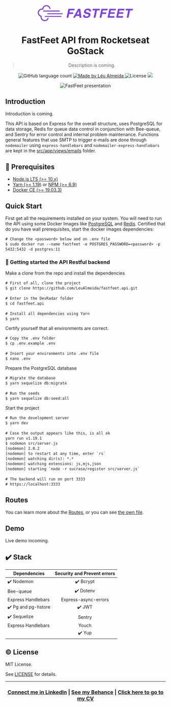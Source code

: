 <p align="center">
<img width="300" alt="FastFeet" src="logo.png" />
</p>

<h1 align="center">FastFeet API from Rocketseat GoStack</h1>

<blockquote align="center">
<!-- :mag_right: Find devs near you and let's code! -->
Description is coming.
</blockquote>

<p align="center">
  <img alt="GitHub language count" src="https://img.shields.io/github/languages/count/LeuAlmeida/fastfeet.api?color=%2304D361">

  <a href="https://leunardo.dev">
    <img alt="Made by Léu Almeida" src="https://img.shields.io/badge/made%20by-Léu%20Almeida-%2304D361">
  </a>

  <img alt="License" src="https://img.shields.io/badge/license-MIT-%2304D361">
  <a href="https://www.codacy.com/manual/LeuALmeida/fastfeet.api?utm_source=github.com&amp;utm_medium=referral&amp;utm_content=leua-meida/fastfeet.api&amp;utm_campaign=Badge_Grade"><img src="https://api.codacy.com/project/badge/Grade/147d0b2836734c79b7ee5ea035f065b4"/></a>
</p>

<p align="center">
<img alt="FastFeet presentation" src="./presentation/presentation.png" />
</p>

## Introduction

Introduction is coming.

This API is based on Express for the overall structure, uses PostgreSQL for data storage, Redis for queue data control in conjunction with Bee-queue, and Sentry for error control and internal problem maintenance.
Functions general features that use SMTP to trigger e-mails are done through `nodemailer` using `express-handlebars` and `nodemailer-express-handlebars` are kept in the [src/app/views/emails](https://github.com/LeuAlmeida/devfit.backend/tree/master/src/app/views/emails) folder.

<!-- [Fastfeet](https://github.com/LeuAlmeida/fastfeet.api) is a fullstack project created to find developers near you based on your navigator location.
* In the [backend](./backend) you can use our API Restful to manage your application.
* In the [frontend version](./web) you can create and maintenance the list of devs.
* In the [mobile app](./mobile) you can view and find for devs near you.

This project was made using Node.js to create a Restful API based on Express and are supplied with a ReactJS FrontEnd application and React Native mobile app using Expo Cli.
All the knowledges available on this project was reached at the Omnistack Week 10 provided by [@Rocketseat](https://github.com/rocketseat). -->

## :electric_plug: Prerequisites

- [Node.js LTS (>= 10.x)](https://nodejs.org/)
- [Yarn (>= 1.19)](https://yarnpkg.com/) or [NPM (>= 6.9)](https://www.npmjs.com/)
- [Docker CE (>= 19.03.3)](https://docs.docker.com/install/)

## Quick Start

First get all the requirements installed on your system.
You will need to run the API using some Docker Images like [PostgreSQL](https://hub.docker.com/_/postgres) and [Redis](https://hub.docker.com/_/redis/).
Certified that do you have wall prerequisites, start the docker images dependencies:

```shell
# Change the <password> below and on .env file
$ sudo docker run --name fastfeet -e POSTGRES_PASSWORD=<password> -p 5432:5432 -d postgres:11
```

### :closed_lock_with_key: Getting started the API Restful backend

Make a clone from the repo and install the dependencies

```shell
# First of all, clone the project
$ git clone https://github.com/LeuAlmeida/fastfeet.api.git

# Enter in the DevRadar folder
$ cd fastfeet.api

# Install all dependencies using Yarn
$ yarn
```

Certify yourself that all environments are correct.

```shell
# Copy the .env folder
$ cp .env.example .env

# Insert your environments into .env file
$ nano .env

```

Prepare the PostgreSQL database

```shell
# Migrate the database
$ yarn sequelize db:migrate

# Run the seeds
$ yarn sequelize db:seed:all
```

Start the project

```shell
# Run the development server
$ yarn dev

# Case the output appears like this, is all ok
yarn run v1.19.1
$ nodemon src/server.js
[nodemon] 2.0.2
[nodemon] to restart at any time, enter `rs`
[nodemon] watching dir(s): *.*
[nodemon] watching extensions: js,mjs,json
[nodemon] starting `node -r sucrase/register src/server.js`

# The backend will run on port 3333
# https://localhost:3333
```

## Routes

You can learn more about the [Routes](./ROUTES.md), or you can see [the own file](./src/routes.js).

## Demo

Live demo incoming.

<!-- You can try a DevRadar online demo in [https://1dois.com.br/devradar](https://1dois.com.br/devradar) (without navigator current location) -->

## :heavy_check_mark: Stack

| Dependencies       | Security and Prevent errors |
| ------------------ | :-------------------------: |
| :heavy_check_mark: Nodemon            |           :heavy_check_mark: Bcrypt            |
| Bee-queue          |           :heavy_check_mark: Dotenv            |
| Express Handlebars |    Express-async-errors     |
| :heavy_check_mark: Pg and pg-hstore   |            :heavy_check_mark: JWT             |
| :heavy_check_mark: Sequelize          |           Sentry            |
| Express Handlebars |            Youch            |
|                    |             :heavy_check_mark: Yup             |

## :copyright: License

MIT License.

See [LICENSE](LICENSE) for details.

<hr/>

<h3 align="center">
<a href="http://linkedin.com/in/leonardoalmeida99">Connect me in LinkedIn</a> | <a href="http://behance.net/almeida99">See my Behance</a> | <a href="https://leunardo.dev">Click here to go to my CV</a>
</h3>
